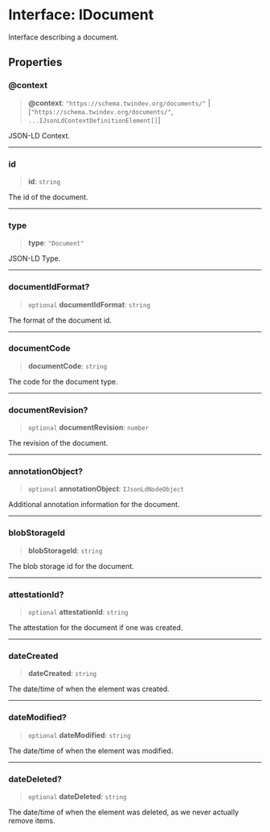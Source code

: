 # Interface: IDocument

Interface describing a document.

## Properties

### @context

> **@context**: `"https://schema.twindev.org/documents/"` \| \[`"https://schema.twindev.org/documents/"`, `...IJsonLdContextDefinitionElement[]`\]

JSON-LD Context.

***

### id

> **id**: `string`

The id of the document.

***

### type

> **type**: `"Document"`

JSON-LD Type.

***

### documentIdFormat?

> `optional` **documentIdFormat**: `string`

The format of the document id.

***

### documentCode

> **documentCode**: `string`

The code for the document type.

***

### documentRevision?

> `optional` **documentRevision**: `number`

The revision of the document.

***

### annotationObject?

> `optional` **annotationObject**: `IJsonLdNodeObject`

Additional annotation information for the document.

***

### blobStorageId

> **blobStorageId**: `string`

The blob storage id for the document.

***

### attestationId?

> `optional` **attestationId**: `string`

The attestation for the document if one was created.

***

### dateCreated

> **dateCreated**: `string`

The date/time of when the element was created.

***

### dateModified?

> `optional` **dateModified**: `string`

The date/time of when the element was modified.

***

### dateDeleted?

> `optional` **dateDeleted**: `string`

The date/time of when the element was deleted, as we never actually remove items.
